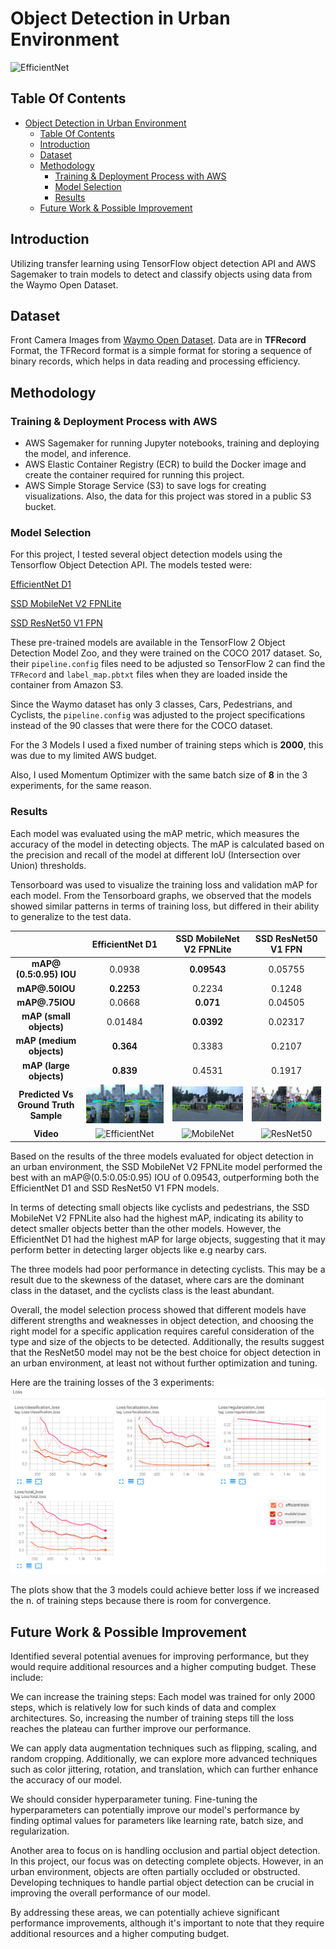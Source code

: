 # Object Detection in Urban Environment
 ![EfficientNet](media/animation.gif)
## Table Of Contents
- [Object Detection in Urban Environment](#object-detection-in-urban-environment)
  - [Table Of Contents](#table-of-contents)
  - [Introduction](#introduction)
  - [Dataset](#dataset)
  - [Methodology](#methodology)
    - [Training \& Deployment Process with AWS](#training--deployment-process-with-aws)
    - [Model Selection](#model-selection)
    - [Results](#results)
  - [Future Work \& Possible Improvement](#future-work--possible-improvement)

## Introduction
Utilizing transfer learning using TensorFlow object detection API and AWS Sagemaker to train models to detect and classify objects using data from the Waymo Open Dataset.

## Dataset
Front Camera Images from [Waymo Open Dataset](https://waymo.com/open/). 
Data are in **TFRecord** Format, the TFRecord format is a simple format for storing a sequence of binary records, which helps in data reading and processing efficiency.

## Methodology 
### Training & Deployment Process with AWS
- AWS Sagemaker for running Jupyter notebooks, training and deploying the model, and inference.
- AWS Elastic Container Registry (ECR) to build the Docker image and create the container required for running this project.
- AWS Simple Storage Service (S3) to save logs for creating visualizations. Also, the data for this project was stored in a public S3 bucket.

### Model Selection
For this project, I tested several object detection models using the Tensorflow Object Detection API. The models tested were:

[EfficientNet D1](https://github.com/Vvlladd/ObjectDetectionInUrbanEnv/blob/main/model1-effecientNet/pipeline.config)
 
[SSD MobileNet V2 FPNLite](https://github.com/Vvlladd/ObjectDetectionInUrbanEnv/blob/main/model2-mobileNet/pipeline.config) 	

[SSD ResNet50 V1 FPN](https://github.com/Vvlladd/ObjectDetectionInUrbanEnv/blob/main/model3-Resnet/pipeline.config)

These pre-trained models are available in the TensorFlow 2 Object Detection Model Zoo, and they were trained on the COCO 2017 dataset. 
So,  their `pipeline.config` files need to be adjusted so TensorFlow 2 can find the `TFRecord` and `label_map.pbtxt` files when they are loaded inside the container from Amazon S3.
 
Since the Waymo dataset has only 3 classes, Cars, Pedestrians, and Cyclists, the `pipeline.config` was adjusted to the project specifications instead of the 90 classes that were there for the COCO dataset.

For the 3 Models I used a fixed number of training steps which is **2000**, this was due to my limited AWS budget.

Also, I used Momentum Optimizer with the same batch size of **8** in the 3 experiments, for the same reason.

### Results
Each model was evaluated using the mAP metric, which measures the accuracy of the model in detecting objects. The mAP is calculated based on the precision and recall of the model at different IoU (Intersection over Union) thresholds.

Tensorboard was used to visualize the training loss and validation mAP for each model. From the Tensorboard graphs, we observed that the models showed similar patterns in terms of training loss, but differed in their ability to generalize to the test data.

|                                       	|                        EfficientNet D1                       	|                 SSD MobileNet V2 FPNLite               	|                   SSD ResNet50 V1 FPN                 	|
|:-------------------------------------:	|:------------------------------------------------------------:	|:------------------------------------------------------:	|:-----------------------------------------------------:	|
|        **mAP@ (0.5:0.95) IOU**        	|                             0.0938                           	|                         **0.09543**                    	|                         0.05755                       	|
|             **mAP@.50IOU**            	|                             **0.2253**                        |                          0.2234                        	|                         0.1248                        	|
|             **mAP@.75IOU**            	|                             0.0668                           	|                          **0.071**                        |                         0.04505                       	|
|        **mAP (small objects)**        	|                            0.01484                           	|                          **0.0392**                       |                         0.02317                       	|
|        **mAP (medium objects)**       	|                             **0.364**                         |                          0.3383                        	|                         0.2107                        	|
|        **mAP (large objects)**        	|                             **0.839**                         |                          0.4531                        	|                         0.1917                        	|
| **Predicted Vs Ground Truth Sample** 	|     ![EfficientNet](media/Efficient_side_by_side_png.png)    	|     ![MobileNet](media/Mobile_side_by_side_png.png)    	|     ![ResNet50](media/RESNET_side_by_side_png.png)    	|
|               **Video**               	|           ![EfficientNet](media/output1.gif)               	|            ![MobileNet](media/output2.gif)           	|         ![ResNet50](media/output3.gif)              	|

Based on the results of the three models evaluated for object detection in an urban environment, the SSD MobileNet V2 FPNLite model performed the best with an mAP@(0.5:0.05:0.95) IOU of 0.09543, outperforming both the EfficientNet D1 and SSD ResNet50 V1 FPN models.

In terms of detecting small objects like cyclists and pedestrians, the SSD MobileNet V2 FPNLite also had the highest mAP, indicating its ability to detect smaller objects better than the other models. However, the EfficientNet D1 had the highest mAP for large objects, suggesting that it may perform better in detecting larger objects like e.g nearby cars.

The three models had poor performance in detecting cyclists. This may be a result due to the skewness of the dataset, where cars are the dominant class in the dataset, and the cyclists class is the least abundant.

Overall, the model selection process showed that different models have different strengths and weaknesses in object detection, and choosing the right model for a specific application requires careful consideration of the type and size of the objects to be detected. Additionally, the results suggest that the ResNet50 model may not be the best choice for object detection in an urban environment, at least not without further optimization and tuning.



Here are the training losses of the 3 experiments:
![](media/loss.png)

The plots show that the 3 models could achieve better loss if we increased the n. of training steps because there is room for convergence.

## Future Work & Possible Improvement

Identified several potential avenues for improving performance, but they would require additional resources and a higher computing budget. These include:

We can increase the training steps: Each model was trained for only 2000 steps, which is relatively low for such kinds of data and complex architectures. So, increasing the number of training steps till the loss reaches the plateau can further improve our performance.

We can apply data augmentation techniques such as flipping, scaling, and random cropping. Additionally, we can explore more advanced techniques such as color jittering, rotation, and translation, which can further enhance the accuracy of our model.

We should consider hyperparameter tuning. Fine-tuning the hyperparameters can potentially improve our model's performance by finding optimal values for parameters like learning rate, batch size, and regularization.

Another area to focus on is handling occlusion and partial object detection. In this project, our focus was on detecting complete objects. However, in an urban environment, objects are often partially occluded or obstructed. Developing techniques to handle partial object detection can be crucial in improving the overall performance of our model.

By addressing these areas, we can potentially achieve significant performance improvements, although it's important to note that they require additional resources and a higher computing budget.
